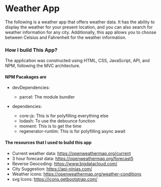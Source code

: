 # Weather App

The following is a weather app that offers weather data.
It has the ability to display the weather for your present location, and you can also search for weather information for any city.
Additionally, this app allows you to choose between Celsius and Fahrenheit for the weather information.

### How I build This App?

The application was constructed using HTML, CSS, JavaScript, API, and NPM, following the MVC architecture.

#### NPM Pacakages are

-  devDependencies:

   -  parcel: The module bundler

-  dependencies:
   -  core-js: This is for polyfilling everything else
   -  lodash: To use the debounce function
   -  moment: This is to get the time
   -  regenerator-runtim: This is for polyfilling async await

#### The resources that I used to build this app

-  Current weather data: https://openweathermap.org/current
-  3 hour forecast data: https://openweathermap.org/forecast5
-  Reverse Geocoding: https://www.bigdatacloud.com/
-  City Suggestion: https://api-ninjas.com/
-  Weather icons: https://openweathermap.org/weather-conditions
-  svg Icons: https://icons.getbootstrap.com/
